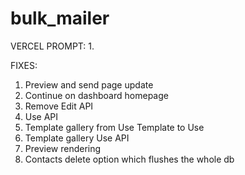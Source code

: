 # bulk_mailer

VERCEL PROMPT:
1.

FIXES:
1. Preview and send page update
2. Continue on dashboard homepage
4. Remove Edit API
5. Use API
6. Template gallery from Use Template to Use
7. Template gallery Use API 
3. Preview rendering
1. Contacts delete option which flushes the whole db


